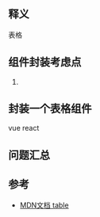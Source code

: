## 释义
表格

## 组件封装考虑点
1. 

## 封装一个表格组件
vue
react


## 问题汇总

## 参考
- [MDN文档 table](https://developer.mozilla.org/zh-CN/docs/Web/HTML/Element/table)

